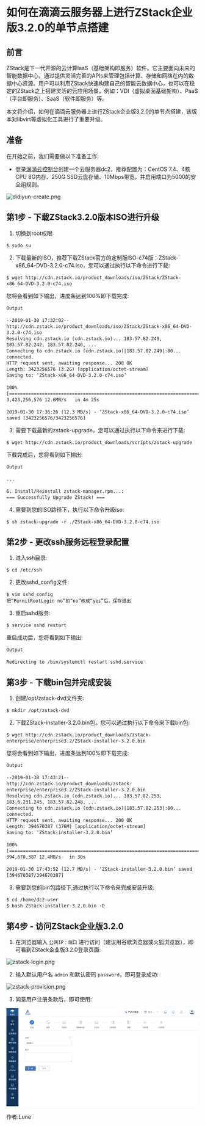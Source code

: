 # 如何在滴滴云服务器上进行ZStack企业版3.2.0的单节点搭建

## 前言

ZStack是下一代开源的云计算IaaS（基础架构即服务）软件。它主要面向未来的智能数据中心，通过提供灵活完善的APIs来管理包括计算、存储和网络在内的数据中心资源。用户可以利用ZStack快速构建自己的智能云数据中心，也可以在稳定的ZStack之上搭建灵活的云应用场景，例如：VDI（虚拟桌面基础架构）、PaaS（平台即服务）、SaaS（软件即服务）等。

本文将介绍，如何在滴滴云服务器上进行ZStack企业版3.2.0的单节点搭建，该版本对libvirt等虚拟化工具进行了重要升级。

## 准备

在开始之前，我们需要做以下准备工作:

* 登录[滴滴云控制台](https://app.didiyun.com/#/dc2/add)创建一个云服务器dc2，推荐配置为：CentOS 7.4、4核CPU 8G内存、250G SSD云盘存储、10Mbps带宽，并启用端口为5000的安全组规则。

![didiyun-create.png](https://github.com/luneyuyu/notes-on-learning-zstack/blob/master/didiyun-create.png)

## 第1步 - 下载ZStack3.2.0版本ISO进行升级

1. 切换到root权限:

```
$ sudo su
```

2. 下载最新的ISO，推荐下载ZStack官方的定制版ISO-c74版：ZStack-x86_64-DVD-3.2.0-c74.iso，您可以通过执行以下命令进行下载:

```
$ wget http://cdn.zstack.io/product_downloads/iso/ZStack/ZStack-x86_64-DVD-3.2.0-c74.iso
```

您将会看到如下输出，进度条达到100%即下载完成:

```
Output

--2019-01-30 17:32:02--  http://cdn.zstack.io/product_downloads/iso/ZStack/ZStack-x86_64-DVD-3.2.0-c74.iso
Resolving cdn.zstack.io (cdn.zstack.io)... 183.57.82.249, 183.57.82.242, 183.57.82.246, ...
Connecting to cdn.zstack.io (cdn.zstack.io)|183.57.82.249|:80... connected.
HTTP request sent, awaiting response... 200 OK
Length: 3423256576 (3.2G) [application/octet-stream]
Saving to: ‘ZStack-x86_64-DVD-3.2.0-c74.iso’

100%[=======================================================================================================================================================================>] 3,423,256,576 12.6MB/s   in 4m 25s 

2019-01-30 17:36:26 (12.3 MB/s) - ‘ZStack-x86_64-DVD-3.2.0-c74.iso’ saved [3423256576/3423256576]
```

3. 需要下载最新的zstack-upgrade，您可以通过执行以下命令来进行下载:

```
$ wget http://cdn.zstack.io/product_downloads/scripts/zstack-upgrade
```

下载完成后，您将看到如下输出:

```
Output

...

6. Install/Reinstall zstack-manager.rpm...:
=== Successfully Upgrade ZStack! ===
```

4. 需要到您的ISO路径下，执行以下命令升级iso:

```
$ sh zstack-upgrade -r ./ZStack-x86_64-DVD-3.2.0-c74.iso
```

## 第2步 - 更改ssh服务远程登录配置

1. 进入ssh目录:

```
$ cd /etc/ssh
```

2. 更改sshd_config文件:

```
$ vim sshd_config
把“PermitRootLogin no”的“no”改成“yes”后，保存退出
```

3. 重启sshd服务:

```
$ service sshd restart
```

重启成功后，您将看到如下输出:

```
Output

Redirecting to /bin/systemctl restart sshd.service
```

## 第3步 - 下载bin包并完成安装

1. 创建/opt/zstack-dvd文件夹:

```
$ mkdir /opt/zstack-dvd
```

2. 下载ZStack-installer-3.2.0.bin包，您可以通过执行以下命令来下载bin包:

```
$ wget http://cdn.zstack.io/product_downloads/zstack-enterprise/enterprise3.2/ZStack-installer-3.2.0.bin
```

您将会看到如下输出，进度条达到100%即下载完成:

```
Output

--2019-01-30 17:43:21--  http://cdn.zstack.io/product_downloads/zstack-enterprise/enterprise3.2/ZStack-installer-3.2.0.bin
Resolving cdn.zstack.io (cdn.zstack.io)... 183.57.82.253, 183.6.231.245, 183.57.82.248, ...
Connecting to cdn.zstack.io (cdn.zstack.io)|183.57.82.253|:80... connected.
HTTP request sent, awaiting response... 200 OK
Length: 394670387 (376M) [application/octet-stream]
Saving to: ‘ZStack-installer-3.2.0.bin’

100%[=========================================================================================================================================================================>] 394,670,387 12.4MB/s   in 30s    

2019-01-30 17:43:52 (12.7 MB/s) - ‘ZStack-installer-3.2.0.bin’ saved [394670387/394670387]
```

3. 需要到您的bin包路径下,通过执行以下命令来完成安装升级:

```
$ cd /home/dc2-user
$ bash ZStack-installer-3.2.0.bin -D
```

## 第4步 - 访问ZStack企业版3.2.0

1. 在浏览器输入 `公网IP：端口` 进行访问（建议用谷歌浏览器或火狐浏览器），即可看到ZStack企业版3.2.0登录页面:

![zstack-login.png](https://github.com/luneyuyu/notes-on-learning-zstack/blob/master/zstack-login.png)

2. 输入默认用户名 `admin` 和默认密码 `password`，即可登录成功:

![zstack-provision.png](https://github.com/luneyuyu/notes-on-learning-zstack/blob/master/zstack-provision.png)

3. 同意用户注册条款后，即可使用:

![zstack-homepage.png](https://github.com/luneyuyu/install-and-use-zstack/blob/master/zstack-homepage.png)

作者:Lune

